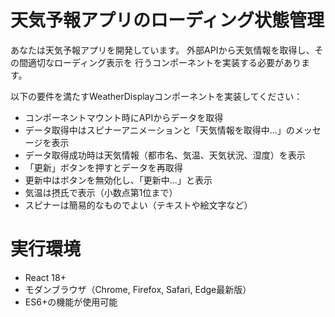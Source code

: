 # 天気予報アプリのローディング状態管理

あなたは天気予報アプリを開発しています。
外部APIから天気情報を取得し、その間適切なローディング表示を
行うコンポーネントを実装する必要があります。

以下の要件を満たすWeatherDisplayコンポーネントを実装してください：

- コンポーネントマウント時にAPIからデータを取得
- データ取得中はスピナーアニメーションと「天気情報を取得中...」のメッセージを表示
- データ取得成功時は天気情報（都市名、気温、天気状況、湿度）を表示
- 「更新」ボタンを押すとデータを再取得
- 更新中はボタンを無効化し、「更新中...」と表示
- 気温は摂氏で表示（小数点第1位まで）
- スピナーは簡易的なものでよい（テキストや絵文字など）

# 実行環境

- React 18+
- モダンブラウザ（Chrome, Firefox, Safari, Edge最新版）
- ES6+の機能が使用可能